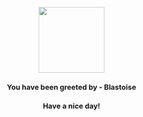 <p align="center">
            <img src="https://raw.githubusercontent.com/PokeAPI/sprites/master/sprites/pokemon/9.png" width="150" height="150">
          </p>
          <h3 align="center">You have been greeted by - <b>Blastoise</b></h3>
          <h3 align="center">Have a nice day!</h3>
        